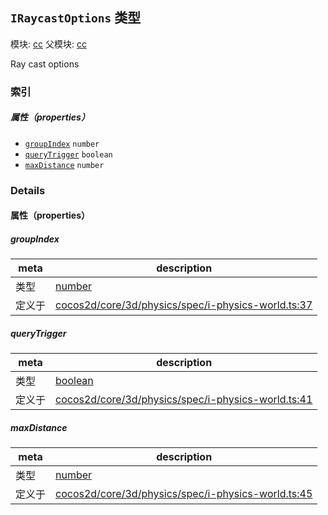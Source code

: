 ## `IRaycastOptions` 类型



模块: [cc](../modules/cc.md)
父模块: [cc](../modules/cc.md)


Ray cast options



### 索引

##### 属性（properties）

  - [`groupIndex`](#groupindex) `number` 
  - [`queryTrigger`](#querytrigger) `boolean` 
  - [`maxDistance`](#maxdistance) `number` 





### Details


#### 属性（properties）


##### groupIndex

> 

| meta | description |
|------|-------------|
| 类型 | <a href="https://developer.mozilla.org/en/JavaScript/Reference/Global_Objects/Number" class="crosslink external" target="_blank">number</a> |
| 定义于 | [cocos2d/core/3d/physics/spec/i-physics-world.ts:37](https://github.com/cocos-creator/engine/blob/a2f4b48f64e8117cf0d5a93229bfe31932c42384/cocos2d/core/3d/physics/spec/i-physics-world.ts#L37) |



##### queryTrigger

> 

| meta | description |
|------|-------------|
| 类型 | <a href="https://developer.mozilla.org/en/JavaScript/Reference/Global_Objects/Boolean" class="crosslink external" target="_blank">boolean</a> |
| 定义于 | [cocos2d/core/3d/physics/spec/i-physics-world.ts:41](https://github.com/cocos-creator/engine/blob/a2f4b48f64e8117cf0d5a93229bfe31932c42384/cocos2d/core/3d/physics/spec/i-physics-world.ts#L41) |



##### maxDistance

> 

| meta | description |
|------|-------------|
| 类型 | <a href="https://developer.mozilla.org/en/JavaScript/Reference/Global_Objects/Number" class="crosslink external" target="_blank">number</a> |
| 定义于 | [cocos2d/core/3d/physics/spec/i-physics-world.ts:45](https://github.com/cocos-creator/engine/blob/a2f4b48f64e8117cf0d5a93229bfe31932c42384/cocos2d/core/3d/physics/spec/i-physics-world.ts#L45) |






